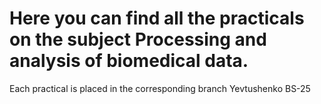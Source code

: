 # Here you can find all the practicals on the subject Processing and analysis of biomedical data.
Each practical is placed in the corresponding branch
Yevtushenko BS-25


